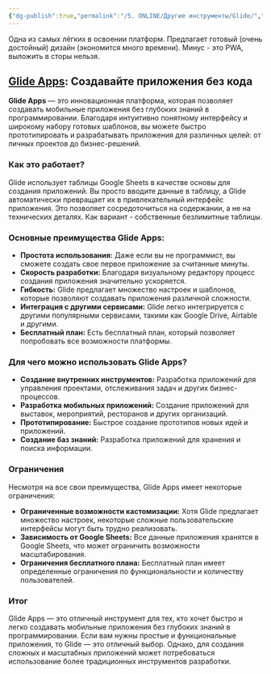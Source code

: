 ```yaml
---
{"dg-publish":true,"permalink":"/5. ONLINE/Другие инструменты/Glide/","created":"2024-12-05T09:45:47.119-03:00","updated":"2024-12-05T09:48:40.087-03:00"}
---
```


Одна из самых лёгких в освоении платформ. Предлагает готовый (очень достойный) дизайн (экономится много времени). Минус - это PWA, выложить в сторы нельзя.
## [Glide Apps](glideapps.com): Создавайте приложения без кода

**Glide Apps** — это инновационная платформа, которая позволяет создавать мобильные приложения без глубоких знаний в программировании. Благодаря интуитивно понятному интерфейсу и широкому набору готовых шаблонов, вы можете быстро прототипировать и разрабатывать приложения для различных целей: от личных проектов до бизнес-решений.

### Как это работает?

Glide использует таблицы Google Sheets в качестве основы для создания приложений. Вы просто вводите данные в таблицу, а Glide автоматически превращает их в привлекательный интерфейс приложения. Это позволяет сосредоточиться на содержании, а не на технических деталях.
Как вариант - собственные безлимитные таблицы.

### Основные преимущества Glide Apps:

- **Простота использования:** Даже если вы не программист, вы сможете создать свое первое приложение за считанные минуты.
- **Скорость разработки:** Благодаря визуальному редактору процесс создания приложения значительно ускоряется.
- **Гибкость:** Glide предлагает множество настроек и шаблонов, которые позволяют создавать приложения различной сложности.
- **Интеграция с другими сервисами:** Glide легко интегрируется с другими популярными сервисами, такими как Google Drive, Airtable и другими.
- **Бесплатный план:** Есть бесплатный план, который позволяет попробовать все возможности платформы.

### Для чего можно использовать Glide Apps?

- **Создание внутренних инструментов:** Разработка приложений для управления проектами, отслеживания задач и других бизнес-процессов.
- **Разработка мобильных приложений:** Создание приложений для выставок, мероприятий, ресторанов и других организаций.
- **Прототипирование:** Быстрое создание прототипов новых идей и приложений.
- **Создание баз знаний:** Разработка приложений для хранения и поиска информации.

### Ограничения

Несмотря на все свои преимущества, Glide Apps имеет некоторые ограничения:

- **Ограниченные возможности кастомизации:** Хотя Glide предлагает множество настроек, некоторые сложные пользовательские интерфейсы могут быть трудно реализовать.
- **Зависимость от Google Sheets:** Все данные приложения хранятся в Google Sheets, что может ограничить возможности масштабирования.
- **Ограничения бесплатного плана:** Бесплатный план имеет определенные ограничения по функциональности и количеству пользователей.

### Итог

Glide Apps — это отличный инструмент для тех, кто хочет быстро и легко создавать мобильные приложения без глубоких знаний в программировании. Если вам нужны простые и функциональные приложения, то Glide — это отличный выбор. Однако, для создания сложных и масштабных приложений может потребоваться использование более традиционных инструментов разработки.
